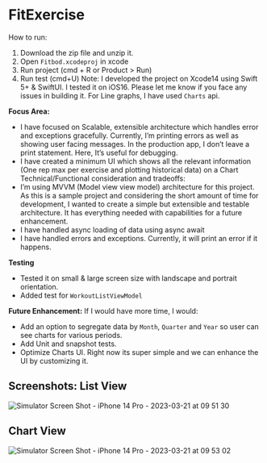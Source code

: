 # FitExercise
 
<!-- Fitbod iOS challenge -->
How to run:
1)  Download the zip file and unzip it.
2)  Open `Fitbod.xcodeproj` in xcode
3)  Run project (cmd + R or Product > Run)
4) Run test (cmd+U)
Note: I developed the project on Xcode14 using Swift 5+ & SwiftUI. I tested it on iOS16. Please let me know if you face any issues in building it. For Line graphs, I have used `Charts` api.


**Focus Area:**
- I have focused on Scalable, extensible architecture which handles error and exceptions gracefully. Currently, I’m printing errors as well as showing user facing messages. In the production app, I don’t leave a print statement. Here, It’s useful for debugging.
- I have created a minimum UI which shows all the relevant information (One rep max per exercise and plotting historical data) on a Chart
Technical/Functional consideration and tradeoffs:
- I’m using MVVM (Model view view model) architecture for this project. As this is a sample project and considering the short amount of time for development, I wanted to create a simple but extensible and testable architecture. It has everything needed with capabilities for a future enhancement.
- I have handled async loading of data using async await
- I have handled errors and exceptions. Currently, it will print an error if it happens.

**Testing**
- Tested it on small & large screen size with landscape and portrait orientation.
- Added test for `WorkoutListViewModel`


**Future Enhancement:**
If I would have more time, I would:
-  Add an option to segregate data by `Month`, `Quarter` and `Year` so user can see charts for various periods.
- Add Unit and snapshot tests.
- Optimize Charts UI. Right now its super simple and we can enhance the UI by customizing it.

**Screenshots:**
List View
---------
![Simulator Screen Shot - iPhone 14 Pro - 2023-03-21 at 09 51 30](https://user-images.githubusercontent.com/2319181/226692668-4b8c96e9-20e3-4421-bc68-62cc4e9666fe.png)

Chart View
---------
![Simulator Screen Shot - iPhone 14 Pro - 2023-03-21 at 09 53 02](https://user-images.githubusercontent.com/2319181/226692767-1feed3ed-4691-4f1d-9574-442248129128.png)
